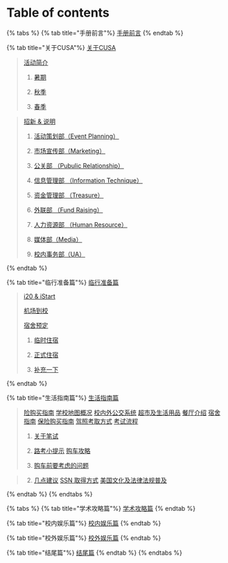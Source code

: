 # Table of contents

{% tabs %}
{% tab title="手册前言"%}
[手册前言](README.md)
{% endtab %}

{% tab title="关于CUSA"%}
[关于CUSA](about-cusa/README.md)

  > [活动简介](about-cusa/activity-info/README.md)
  >
  >  1. [暑期](about-cusa/activity-info/summer.md)
  >
  >  2. [秋季](about-cusa/activity-info/fall.md)
  >
  >  3. [春季](about-cusa/activity-info/spring.md)

  > [招新 & 说明](about-cusa/recruitment-info/README.md)
  >
  >  1. [活动策划部（Event Planning）](about-cusa/recruitment-info/ep.md)
  >
  >  2. [市场宣传部（Marketing）](about-cusa/recruitment-info/mkt.md)
  >
  >  3. [公关部 （Pubulic Relationship）](about-cusa/recruitment-info/pr.md)
  >
  >  4. [信息管理部 （Information Technique）](about-cusa/recruitment-info/it.md)
  >
  >  5. [资金管理部 （Treasure）](about-cusa/recruitment-info/tr.md)
  >
  >  6. [外联部 （Fund Raising）](about-cusa/recruitment-info/fr.md)
  >
  >  7. [人力资源部 （Human Resource）](about-cusa/recruitment-info/hr.md)
  >
  >  8. [媒体部（Media）](about-cusa/recruitment-info/media.md)
  >
  >  9. [校内事务部（UA）](about-cusa/recruitment-info/ua.md)

{% endtab %}

{% tab title="临行准备篇"%}
[临行准备篇](before-coming.md)

> [i20 & iStart](before-coming.md/#i20-and-istart)
>
> [机场到校](before-coming.md/#ji-chang-dao-xiao)
>
> [宿舍预定](before-coming.md/#su-she-yu-ding)
  >  1. [临时住宿](before-coming.md/#lin-shi-zhu-su)
  >
  >  2. [正式住宿](before-coming.md/#zheng-shi-zhu-su)
  >
  >  3. [补充一下](before-coming.md/#bu-chong-yi-xia)

{% endtab %}

{% tab title="生活指南篇"%}
[生活指南篇](daily-guide.md)

> [险购买指南](daily-guide.md/#bao-xian-gou-mai-zhi-nan)
> [学校地图概况](daily-guide.md/#xue-xiao-di-tu-gai-kuang)
> [校内外公交系统](daily-guide.md/#xiao-nei-wai-gong-jiao-xi-tong)
> [超市及生活用品](daily-guide.md/#chao-shi-ji-sheng-huo-yong-pin)
> [餐厅介绍](daily-guide.md/#can-ting-jie-shao)
> [宿舍指南](daily-guide.md/#su-she-zhi-nan)
> [保险购买指南](daily-guide.md/#bao-xian-gou-mai-zhi-nan-1)
> [驾照考取方式](daily-guide.md/#jia-zhao-kao-qu-fang-shi)
> [考试流程](daily-guide.md/#kao-shi-liu-cheng)
  >  1. [关于笔试](daily-guide.md/#guan-yu-bi-shi)
  >
  >  2. [路考小提示](daily-guide.md/#lu-kao-xiao-ti-shi)
> [购车攻略](daily-guide.md/#gou-che-gong-lve)
  >  1. [购车前要考虑的问题](daily-guide.md/#gou-che-qian-yao-kao-lv-de-wen-ti)

  >  2. [几点建议](daily-guide.md/#ji-dian-jian-yi)
> [SSN 取得方式](daily-guide.md/#ssn-qu-de-fang-shi)
> [美国文化及法律法规普及](daily-guide.md/#mei-guo-wen-hua-ji-fa-lv-fa-gui-pu-ji)

{% endtab %}
{% endtabs %}


{% tabs %}
{% tab title="学术攻略篇"%}
[学术攻略篇](study-guide.md)
{% endtab %}

{% tab title="校内娱乐篇"%}
[校内娱乐篇](on-campus-guide.md)
{% endtab %}

{% tab title="校外娱乐篇"%}
[校外娱乐篇](off-campus-guide.md)
{% endtab %}

{% tab title="结尾篇"%}
[结尾篇](final.md)
{% endtab %}
{% endtabs %}
